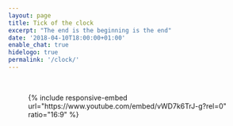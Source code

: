 ```yaml
---
layout: page
title: Tick of the clock
excerpt: "The end is the beginning is the end"
date: '2018-04-10T18:00:00+01:00'
enable_chat: true
hidelogo: true
permalink: '/clock/'
---
```

<figure class="center" title="Εν το παν και δι' αυτού το παν και εις αυτό το παν, και ει μη έχοι το παν, ουδέν έστι το παν.">
    <canvas id="canvas"></canvas><br />
</figure>

<figure>
    {% include responsive-embed url="https://www.youtube.com/embed/vWD7k6TrJ-g?rel=0" ratio="16:9" %}
</figure>

<script type="text/javascript">
var canvas = document.getElementById('canvas');
var ctx = canvas.getContext('2d');
var min, sec, hr, ms, amOrPm = 'AM';
var radH, radM, radS;
const threePIByTwo = (3 * Math.PI) / 2;
var backgroundSrc = "/images/ouroboros-white-transparent.png";
var backgroundImage = new Image();

function init() {
    backgroundImage.src = backgroundSrc;

   // window.addEventListener('resize', resizeCanvas, false);
   resizeCanvas();
}

function resizeCanvas() {
    var size = Math.min(window.innerWidth / 2, window.innerHeight / 2);
    canvas.width = 530; //size;
    canvas.height = 530; //size;
    window.requestAnimationFrame(draw);
}

function draw(now) {
	var centerX = canvas.width / 2,
		centerY = canvas.height / 2,
		date = new Date();

	hr = date.getHours();
	min = date.getMinutes();
	sec = date.getSeconds();
	ms = date.getMilliseconds();
	if(hr > 12)	{
		amOrPm = 'PM';
        hr -= 12;
	}
	radH = 0.000008333 * ( ( hr * 60 * 60 * 1000 ) + ( min * 60 * 1000 ) + ( sec * 1000 ) + ms );
	radM = 0.0001 * ( ( min * 60 * 1000 ) + ( sec * 1000 ) + ms );
	radS = 0.006 * ( ( sec * 1000 ) + ms );

	drawRect(0, 0, canvas.width, canvas.height, '#ffffff');
	drawCircle(centerX, centerY, 220, 0, Math.PI * 2, false, '#FBFBFB', 'stroke', 30); //secondgrey
	drawCircle(centerX, centerY, 220, threePIByTwo, rad(radS) + threePIByTwo, false, '#000000', 'stroke', 30); //second
	drawCircle(centerX, centerY, 180, 0, Math.PI * 2, false, '#FBFBFB', 'stroke', 50); //minutegrey
	drawCircle(centerX, centerY, 180, threePIByTwo, rad(radM) + threePIByTwo, false, '#808080', 'stroke', 50); //minute
	drawCircle(centerX, centerY, 110, 0, Math.PI * 2 , false, '#FBFBFB', 'stroke', 90); //hourgrey
	drawCircle(centerX, centerY, 110, threePIByTwo, rad(radH) + threePIByTwo, false, '#C0C0C0', 'stroke', 90); //hour
	drawCircle(centerX, centerY, 95, 0, Math.PI * 2, false, '#ffffff', 'fill', '50'); //inner
	drawText(`${hr.toString().length == 1?'0'+hr:hr}:${min.toString().length == 1?'0'+min:min}:${sec.toString().length == 1?'0'+sec:sec}`, canvas.width / 2 - 63, canvas.height / 2 + 15, '#000000', '40px');
	drawText(amOrPm, canvas.width / 2 - 15, canvas.height / 2 + 50, '#000000', '25px');
    ctx.drawImage(backgroundImage, -5, -5, canvas.width+10, canvas.height+10);
    window.requestAnimationFrame(draw);
}

init();

function rad(deg){
	return  (Math.PI / 180) * deg;
}

function drawText(text, x, y, color, size) {
	ctx.font = `${size} "Passion One"`;
	ctx.fillStyle = color;
	ctx.fillText(text, x, y);
}

function drawRect(x, y, width, height, color) {
	ctx.fillStyle = color;
	ctx.fillRect(x, y, width, height);
}

function drawArc(x, y, radius, start, end, clockwise)
{
	ctx.beginPath();
	ctx.arc(x, y, radius, start, end, clockwise);
}

function drawCircle(x, y, radius, start, end, clockwise, color, type, thickness) {
	if(type == 'fill') 	{
		ctx.fillStyle = color;
		drawArc(x, y, radius, start, end, clockwise)
		ctx.fill();
	} else if(type == 'stroke') {
		ctx.strokeStyle = color;
		ctx.lineWidth = thickness;
		drawArc(x, y, radius, start, end, clockwise)
		ctx.stroke();
	}
}

</script>